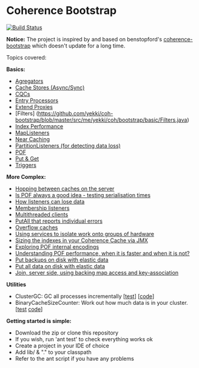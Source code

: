 Coherence Bootstrap
===================
[![Build Status](https://travis-ci.org/benstopford/coherence-bootstrap.svg?branch=master)](https://travis-ci.org/benstopford/coherence-bootstrap)

**Notice:**
The project is inspired by and based on benstopford's [coherence-bootstrap](https://github.com/benstopford/coherence-bootstrap) which doesn't update for a long time.

Topics covered:

**Basics:**
* [Agregators](https://github.com/yekki/coh-bootstrap/blob/master/src/me/yekki/coh/bootstrap/basic/Aggregators.java)
* [Cache Stores (Async/Sync)](https://github.com/yekki/coh-bootstrap/blob/master/src/me/yekki/coh/bootstrap/basic/CacheStoreAsync.java)
* [CQCs](https://github.com/yekki/coh-bootstrap/blob/master/src/me/yekki/coh/bootstrap/basic/CQCs.java)
* [Entry Processors](https://github.com/yekki/coh-bootstrap/blob/master/src/me/yekki/coh/bootstrap/basic/EntryProcessors.java)
* [Extend Proxies](https://github.com/yekki/coh-bootstrap/blob/master/src/me/yekki/coh/bootstrap/basic/ExtendProxies.java)
* [Filters] (https://github.com/yekki/coh-bootstrap/blob/master/src/me/yekki/coh/bootstrap/basic/Filters.java)
* [Index Performance](https://github.com/yekki/coh-bootstrap/blob/master/src/me/yekki/coh/bootstrap/basic/IndexesAreFast.java)
* [MapListeners](https://github.com/yekki/coh-bootstrap/blob/master/src/me/yekki/coh/bootstrap/basic/MapListeners.java)
* [Near Caching](https://github.com/yekki/coh-bootstrap/blob/master/src/me/yekki/coh/bootstrap/basic/NearCaching.java)
* [PartitionListeners (for detecting data loss)](https://github.com/yekki/coh-bootstrap/blob/master/src/me/yekki/coh/bootstrap/basic/ParitionListenerForDataLoss.java)
* [POF](https://github.com/yekki/coh-bootstrap/blob/master/src/me/yekki/coh/bootstrap/basic/POF.java)
* [Put & Get](https://github.com/yekki/coh-bootstrap/blob/master/src/me/yekki/coh/bootstrap/basic/PutAndGet.java)
* [Triggers](https://github.com/yekki/coh-bootstrap/blob/master/src/me/yekki/coh/bootstrap/basic/Triggers.java)

**More Complex:**
* [Hopping between caches on the server](https://github.com/yekki/coh-bootstrap/blob/master/src/me/yekki/coh/bootstrap/morecomplex/HopBetweenCaches.java)
* [Is POF always a good idea - testing serialisation times](https://github.com/yekki/coh-bootstrap/blob/master/src/me/yekki/coh/bootstrap/morecomplex/PofEfficiency.java)
* [How listeners can lose data](https://github.com/yekki/coh-bootstrap/blob/master/src/me/yekki/coh/bootstrap/morecomplex/ListenersCanLoseData.java)
* [Membership listeners](https://github.com/yekki/coh-bootstrap/blob/master/src/me/yekki/coh/bootstrap/morecomplex/MembershipListeners.java)
* [Multithreaded clients](https://github.com/yekki/coh-bootstrap/blob/master/src/me/yekki/coh/bootstrap/morecomplex/MultiThreadedExtendClientExample.java)
* [PutAll that reports individual errors](https://github.com/yekki/coh-bootstrap/blob/master/src/me/yekki/coh/bootstrap/morecomplex/PutAllThatReportsIndividualExceptions.java)
* [Overflow caches](https://github.com/yekki/coh-bootstrap/blob/master/src/me/yekki/coh/bootstrap/morecomplex/UsingAnOverflowCacheToExpireEntriesToDiskExample.java)
* [Using services to isolate work onto groups of hardware](https://github.com/yekki/coh-bootstrap/blob/master/src/me/yekki/coh/bootstrap/morecomplex/UsingServicesToIsolateWorkOnDifferentSetsOfMachines.java)
* [Sizing the indexes in your Coherence Cache via JMX](https://github.com/yekki/coh-bootstrap/blob/master/src/me/yekki/coh/bootstrap/morecomplex/sizing/CountIndexFootprintOverMultipleCachesViaJmx.java)
* [Exploring POF internal encodings](https://github.com/yekki/coh-bootstrap/blob/master/src/me/yekki/coh/bootstrap/morecomplex/PofInternals.java)
* [Understanding POF performance, when it is faster and when it is not?](https://github.com/yekki/coh-bootstrap/blob/master/src/me/yekki/coh/bootstrap/morecomplex/PofEfficiency.java)
* [Put backups on disk with elastic data](https://github.com/yekki/coh-bootstrap/blob/master/src/me/yekki/coh/bootstrap/morecomplex/PutBackupsOnDiskUsingElasticData.java)
* [Put all data on disk with elastic data](https://github.com/yekki/coh-bootstrap/blob/master/src/me/yekki/coh/bootstrap/morecomplex/PutDataOnDiskUsingElasticData.java)
* [Join, server side, using backing map access and key-association](https://github.com/yekki/coh-bootstrap/blob/master/src/me/yekki/coh/bootstrap/morecomplex/JoinTwoCachesUsingBackingMapAccessAndKeyAssociation.java)


**Utilities**
* ClusterGC: GC all processes incrementally [[test](https://github.com/yekki/coh-bootstrap/blob/master/src/me/yekki/coh/bootstrap/morecomplex/sizing/GarbageCollectWholeCluster.java)] [[code](https://github.com/yekki/coh-bootstrap/blob/master/src/me/yekki/coh/bootstrap/structures/tools/jmx/ClusterGC.java)]
* BinaryCacheSizeCounter: Work out how much data is in your cluster. [[test](https://github.com/yekki/coh-bootstrap/blob/master/src/me/yekki/coh/bootstrap/morecomplex/sizing/CountBinarySizeOfAllObjects.java) [code](https://github.com/yekki/coh-bootstrap/blob/master/src/me/yekki/coh/bootstrap/structures/tools/jmx/BinaryCacheSizeCounter.java)]

**Getting started is simple:**
* Download the zip or clone this repository
* If you wish, run 'ant test' to check everything works ok
* Create a project in your IDE of choice
* Add lib/ & "." to your classpath
* Refer to the ant script if you have any problems
